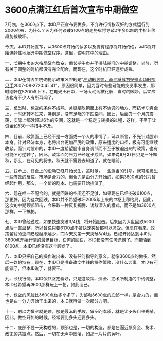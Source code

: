 3600点满江红后首次宣布中期做空
====

			

7月初，在3600点下，本ID严正宣布要做多，不允许行情按汉奸的方式运行到2000点去，为什么？因为任何跌破3100点的走势都将导致2年多以来的中枢上移趋势被破坏。

今天，本ID开始宣布，从3600点开始的做多以及持有程序将开始终结，本ID将开始选择性地展开中期做空程序。这里，说明其中的理由。

一、长期牛市的大格局没有改变，但长期牛市并不排除期间的中期调整，以前，所有关于调整的时机都没有完全配合，而现在，这个时机已经逐步成熟。

二、本ID在博客里明确提示政策风险的是“[冲动的惩罚，基金将成为毁掉市场的那只手](http://blog.sina.com.cn/s/blog_486e105c01000cee.html)2007-08-2720:45:41”，原因很简单，因为当时有些可能的突发事发生，那时刚好在5200点上下，在电光火石中，一场大动荡被化解，当时的微妙，后来应该也有不少人有所耳闻了。

三、但当时，做空的条件不成熟，关键是政策面上有不协调的地方，而技术与资金上，一时还转不过来，特别是，没有足够的下跌空间，因此，后面的一个月的震荡，实际上都没超过6%的空间，这就是一个稳定与转换的过程，这样，不至于让资金如530一样措手不及。

四、目前，政策面上已经不是一方面或一个人的事情了，可以断言，不光针对股市本身，针对经济本身，也将出台更加严厉的政策，原来适度的口径，极有可能继续收紧。而针对股市的，本ID一度希望股市自身调节而不至于被迫出来的政策，也有可能不可逆转了，因此，政策面的压力已经逐步成熟，如果说8月28日只是一叶知秋，那么，在可见的将来，秋天就不需要去知道了，就在眼前。

五、技术上、资金上的松动已经开始发生，这时候，一些适当的引导，就可能发生一些有效的反应。市场是合力的，但合力是由分力开始的，如果3600点的分力曾经起作用，那么，一个新的剧本，也需要开始排演了。

六、现在唯一不配合的，就是回跌的空间还不足够，如果现在已经突破6100点，那更好。因为这次回跌，本ID并不希望破坏2005年上来的中枢上移格局，因此，这次的中期顶部阻击，会采取一种反复折腾、诱敌深入的模式，而不是如3600点那样，一下搞掂。

七、本ID曾经说过，如果快速突破3/4线，将开始阻击。后来因为大盘回跌5000点后一直盘整，所以曾说只要6100点不被快速突破都可以忍受。但现在看来，政策留给的空间已经越来越少，而今天又第一天突破3/4线，已经开始达到本ID对3600点开始行情的最低目标，任何的回跌，本ID都没有任何遗憾了。而能否到6100点，本ID已经没有这个顾虑了。

八、本ID只把自己的操作说出来，没有任何指导的意义。就像3600点的做多，然后一路的持有。现在，本ID只是准备改变中线的操作策略，没什么大事。本ID有可能错了，但本ID说了，就要干。

九、长线行情，本ID依然坚定看好，只是这政策、资金、技术所制造的中线调整，本ID也希望再3600那样玩上一把，如此而已。

十、做空的风险比3600点做多小多了，头部和3600点的底部一样，是合力的，但也是由一分力开始干出来的，本ID就再做一次那分力吧。

十一、别以为做空就是砸，那是最笨的手段，做空的本质，就是让多头自相残杀，因此，做空开始的时候，经常要比多头还要多头。

十二、底部不是一天构成的，顶部也是，一切的构造，都是在逼近那资金、技术、政策的共振点。然后，一切在无声中败落，如那一片片的黄叶。
